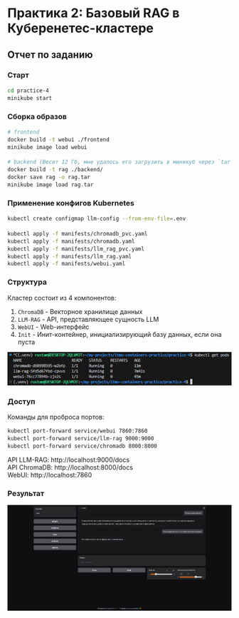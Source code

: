 # Практика 2: Базовый RAG в Куберенетес-кластере

## Отчет по заданию

### Старт

```bash
cd practice-4
minikube start
```

### Сборка образов

```bash
# frontend
docker build -t webui ./frontend
minikube image load webui

# backend (Весит 12 Гб, мне удалось его загрузить в миникуб через `tar`)
docker build -t rag ./backend/
docker save rag -o rag.tar 
minikube image load rag.tar
```

### Применение конфигов Kubernetes

```bash
kubectl create configmap llm-config --from-env-file=.env

kubectl apply -f manifests/chromadb_pvc.yaml
kubectl apply -f manifests/chromadb.yaml
kubectl apply -f manifests/llm_rag_pvc.yaml
kubectl apply -f manifests/llm_rag.yaml
kubectl apply -f manifests/webui.yaml
```


### Структура

Кластер состоит из 4 компонентов:
1. `ChromaDB` - Векторное хранилище данных
2. `LLM-RAG` - API, представляющее сущность LLM
3. `WebUI` - Web-интерфейс
4. `Init` - Инит-контейнер, инициализирующий базу данных, если она пуста

![alt text](images/pods.png)

### Доступ

Команды для проброса портов:
```bash
kubectl port-forward service/webui 7860:7860
kubectl port-forward service/llm-rag 9000:9000
kubectl port-forward service/chromadb 8000:8000
```

API LLM-RAG: http://localhost:9000/docs      
API ChromaDB: http://localhost:8000/docs     
WebUI: http://localhost:7860    

### Результат
![Result](images/webui.png)

